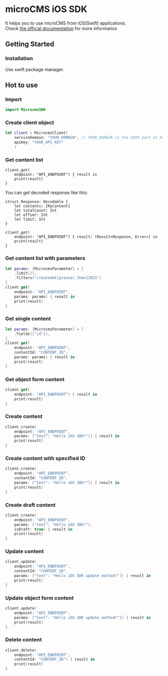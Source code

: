 # microCMS iOS SDK

It helps you to use microCMS from iOS(Swift) applications.  
Check [the official documentation](https://document.microcms.io/tutorial/ios/ios-top) for more information

## Getting Started

### Installation

Use swift package manager.


## Hot to use

### Import

```swift
import MicrocmsSDK
```

### Create client object

```swift
let client = MicrocmsClient(
    serviceDomain: "YOUR_DOMAIN", // YOUR_DOMAIN is the XXXX part of XXXX.microcms.io
    apiKey: "YOUR_API_KEY"
    )
```

### Get content list

```
client.get(
    endpoint: "API_ENDPOINT") { result in
    print(result)
}
```

You can get decoded response like this:

```
struct Response: Decodable {
    let contents: [MyContent]
    let totalCount: Int
    let offset: Int
    let limit: Int
}

client.get(
    endpoint: "API_ENDPOINT") { result: (Result<Response, Error>) in
    print(result)
}
```

### Get content list with parameters

```swift
let params: [MicrocmsParameter] = [
    .limit(2),
    .filters("createdAt[greater_than]2021")
]
client.get(
    endpoint: "API_ENDPOINT",
    params: params) { result in
    print(result)
}
```

### Get single content

```swift
let params: [MicrocmsParameter] = [
    .fields(["id"]),
]
client.get(
    endpoint: "API_ENDPOINT",
    contentId: "CONTENT_ID",
    params: params) { result in
    print(result)
}
```

### Get object form content

```swift
client.get(
    endpoint: "API_ENDPOINT") { result in
    print(result)
}
```

### Create content

```swift
client.create(
    endpoint: "API_ENDPOINT",
    params: ["text": "Hello iOS SDK!"]) { result in
    print(result)
}
```

### Create content with specified ID

```swift
client.create(
    endpoint: "API_ENDPOINT",
    contentId: "CONTENT_ID",
    params: ["text": "Hello iOS SDK!"]) { result in
    print(result)
}
```

### Create draft content

```swift
client.create(
    endpoint: "API_ENDPOINT",
    params: ["text": "Hello iOS SDK!"],
    isDraft: true) { result in
    print(result)
}
```

### Update content

```swift
client.update(
    endpoint: "API_ENDPOINT",
    contentId: "CONTENT_ID",
    params: ["text": "Hello iOS SDK update method!"]) { result in
    print(result)
}
``` 

### Update object form content

```swift
client.update(
    endpoint: "API_ENDPOINT",
    params: ["text": "Hello iOS SDK update method!"]) { result in
    print(result)
}
```

### Delete content

```swift
client.delete(
    endpoint: "API_ENDPOINT",
    contentId: "CONTENT_ID") { result in
    print(result)
}
```

